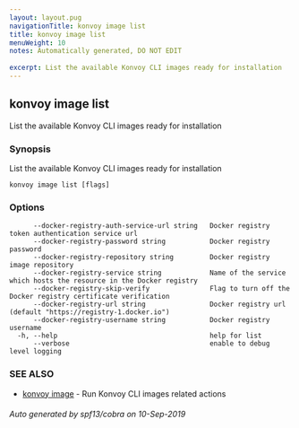 ```yaml
---
layout: layout.pug
navigationTitle: konvoy image list
title: konvoy image list
menuWeight: 10
notes: Automatically generated, DO NOT EDIT
 
excerpt: List the available Konvoy CLI images ready for installation
---
```


## konvoy image list

List the available Konvoy CLI images ready for installation

### Synopsis

List the available Konvoy CLI images ready for installation

```
konvoy image list [flags]
```

### Options

```
      --docker-registry-auth-service-url string   Docker registry token authentication service url
      --docker-registry-password string           Docker registry password
      --docker-registry-repository string         Docker registry image repository
      --docker-registry-service string            Name of the service which hosts the resource in the Docker registry
      --docker-registry-skip-verify               Flag to turn off the Docker registry certificate verification
      --docker-registry-url string                Docker registry url (default "https://registry-1.docker.io")
      --docker-registry-username string           Docker registry username
  -h, --help                                      help for list
      --verbose                                   enable to debug level logging
```

### SEE ALSO

* [konvoy image](../)	 - Run Konvoy CLI images related actions

###### Auto generated by spf13/cobra on 10-Sep-2019
